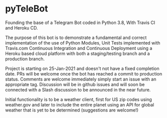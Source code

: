# pyTeleBot

Founding the base of a Telegram Bot coded in Python 3.8, With Travis CI and Heroku CD.

The purpose of this bot is to demonstrate a fundamental and correct implementation of the use of Python Modules, Unit Tests implemented with Travis.com Continuous Integration and Continuous Deployment using a Heroku based cloud platform with both a staging/testing branch and a production branch.

Project is starting on 25-Jan-2021 and doesn't not have a fixed completion date. PRs will be welcome once the bot has reached a commit to production status. Comments are welcome immediately simply start an issue with an appropriate tag. Discussion will be in github issues and will soon be connected with a Slash discussion to be announced in the near future.

Initial functionality is to be a weather client, first for US zip codes using weather.gov and later to include the entire planet using an API for global weather that is yet to be determined (suggestions are welcome!)
